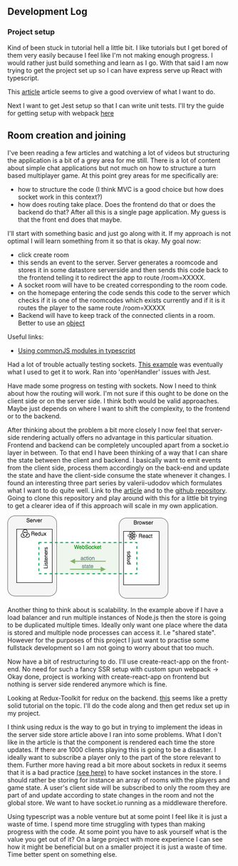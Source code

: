 ## Development Log

### Project setup 

Kind of been stuck in tutorial hell a little bit. I like tutorials but I get bored of them very easily because I feel like I'm not making enough progress. I would rather just build something and learn as I go. With that said I am now trying to get the project set up so I can have express serve up React with typescript. 

This [article](https://nils-mehlhorn.de/posts/typescript-nodejs-react-ssr) article seems to give a good overview of what I want to do. 

Next I want to get Jest setup so that I can write unit tests. I'll try the guide for getting setup with webpack [here](https://jestjs.io/docs/webpack)

## Room creation and joining

I've been reading a few articles and watching a lot of videos but structuring the application is a bit of a grey area for me still. There is a lot of content about simple chat applications but not much on how to structure a turn based multiplayer game. At this point grey areas for me specifically are:
- how to structure the code (I think MVC is a good choice but how does socket work in this context?)
- how does routing take place. Does the frontend do that or does the backend do that? After all this is a single page application. My guess is that the front end does that maybe.

I'll start with something basic and just go along with it. If my approach is not optimal I will learn something from it so that is okay. My goal now: 

- click create room
- this sends an event to the server. Server generates a roomcode and stores it in some datastore serverside and then sends this code back to the frontend telling it to redirect the app to route /room=XXXXX.
- A socket room will have to be created corresponding to the room code.
- on the homepage entering the code sends this code to the server which checks if it is one of the roomcodes which exists currently and if it is it routes the player to the same route /room=XXXXX
- Backend will have to keep track of the connected clients in a room. Better to use an [object](https://stackoverflow.com/questions/63038016/most-efficient-way-to-store-and-access-list-of-clients-in-sockets-io-node-js)


Useful links:
- [Using commonJS modules in typescript](https://medium.com/@steveruiz/using-a-javascript-library-without-type-declarations-in-a-typescript-project-3643490015f3)

Had a lot of trouble actually testing sockets. [This example](https://socket.io/docs/v4/testing/) was eventually what I used to get it to work. Ran into 'openHandler' issues with Jest.

Have made some progress on testing with sockets. Now I need to think about how the routing will work. 
I'm not sure if this ought to be done on the client side or on the server side. I think both would be valid approaches. Maybe just depends on where I want to shift the complexity, to the frontend or to the backend.

After thinking about the problem a bit more closely I now feel that server-side rendering actually offers no advantage in this particular situation. Frontend and backend can be completely uncoupled apart from a socket.io layer in between. To that end I have been thinking of a way that I can share the state between the client and backend. I basically want to emit events from the client side, process them accordingly on the back-end and update the state and have the client-side consume the state whenever it changes. I found an interesting three part series by valerii-udodov which formulates what I want to do quite well. Link to the [article](https://valerii-udodov.com/posts/server-side-redux/server-side-redux-3-the-code/) and to the [github repository](https://github.com/vudodov/tic-tac-toe-redux-example). Going to clone this repository and play around with this for a little bit trying to get a clearer idea of if this approach will scale in my own application. 

![Architecture](./images/application-design.png)

Another thing to think about is scalability. In the example above if I have a load balancer and run multiple instances of Node.js then the store is going to be duplicated multiple times. 
Ideally only want one place where the data is stored and multiple node processes can access it. I.e "shared state". However for the purposes of this project I just want to practise some fullstack development so I am not going to worry about that too much. 

Now have a bit of restructuring to do. I'll use create-react-app on the front-end. No need for such a fancy SSR setup with custom spun webpack -> Okay done, project is working with create-react-app on frontend but nothing is server side rendered anymore which is fine. 

Looking at Redux-Toolkit for redux on the backend. [this](https://www.youtube.com/watch?v=9lCmbth63k0) seems like a pretty solid tutorial on the topic. I'll do the code along and then get redux set up in my project. 

I think using redux is the way to go but in trying to implement the ideas in the server side store article above I ran into some problems. What I don't like in the article is that the component is rendered each time the store updates. If there are 1000 clients playing this is going to be a disaster. I ideally want to subscribe a player only to the part of the store relevant to them. Further more having read a bit more about sockets in redux it seems that it is a bad practice [(see here)](https://redux.js.org/faq/code-structure#where-should-websockets-and-other-persistent-connections-live) to have socket instances in the store. I should rather be storing for instance an array of rooms with the players and game state. A user's client side will be subscribed to only the room they are part of and update according to state changes in the room and not the global store. We want to have socket.io running as a middleware therefore. 

Using typescript was a noble venture but at some point I feel like it is just a waste of time. I spend more time struggling with types than making progress with the code. At some point you have to ask yourself what is the value you get out of it? On a large project with more experience I can see how it might be beneficial but on a smaller project it is just a waste of time. Time better spent on something else. 